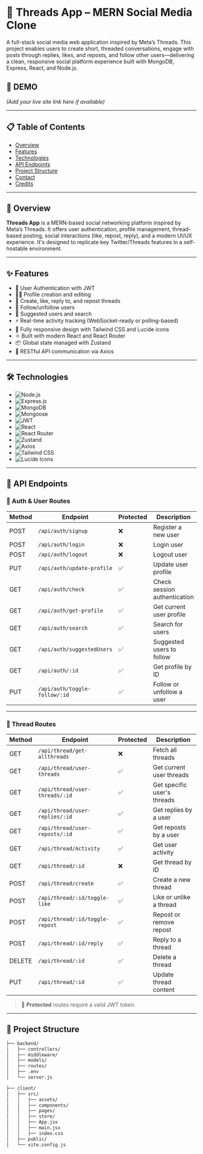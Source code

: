 # 🧵 Threads App – MERN Social Media Clone

A full-stack social media web application inspired by Meta’s Threads. This project enables users to create short, threaded conversations, engage with posts through replies, likes, and reposts, and follow other users—delivering a clean, responsive social platform experience built with MongoDB, Express, React, and Node.js.

## 🔗 DEMO
*(Add your live site link here if available)*

---

## 📋 Table of Contents

- [Overview](#-overview)  
- [Features](#-features)  
- [Technologies](#-technologies)  
- [API Endpoints](#-api-endpoints)  
- [Project Structure](#-project-structure)  
- [Contact](#-contact)  
- [Credits](#-credits)

---

## 📖 Overview

**Threads App** is a MERN-based social networking platform inspired by Meta’s Threads. It offers user authentication, profile management, thread-based posting, social interactions (like, repost, reply), and a modern UI/UX experience. It's designed to replicate key Twitter/Threads features in a self-hostable environment.

---

## ✨ Features

- 🔐 User Authentication with JWT  
- 🧑‍💼 Profile creation and editing  
- 🧵 Create, like, reply to, and repost threads  
- 🔁 Follow/unfollow users  
- 🧭 Suggested users and search  
- ⚡ Real-time activity tracking (WebSocket-ready or polling-based)  
- 🎨 Fully responsive design with Tailwind CSS and Lucide icons  
- ⚛ Built with modern React and React Router  
- 📦 Global state managed with Zustand  
- 🔄 RESTful API communication via Axios

---

## 🛠 Technologies

- ![Node.js](https://img.shields.io/badge/Node.js-339933?style=for-the-badge&logo=node.js)
- ![Express.js](https://img.shields.io/badge/Express.js-000000?style=for-the-badge&logo=express)
- ![MongoDB](https://img.shields.io/badge/MongoDB-4EA94B?style=for-the-badge&logo=mongodb)
- ![Mongoose](https://img.shields.io/badge/Mongoose-880000?style=for-the-badge&logo=mongoose)
- ![JWT](https://img.shields.io/badge/JWT-000000?style=for-the-badge&logo=jsonwebtokens)
- ![React](https://img.shields.io/badge/React-20232A?style=for-the-badge&logo=react)
- ![React Router](https://img.shields.io/badge/React_Router-v7-CA4245?style=for-the-badge&logo=react-router)
- ![Zustand](https://img.shields.io/badge/Zustand-252525?style=for-the-badge&logo=zod)
- ![Axios](https://img.shields.io/badge/Axios-5A29E4?style=for-the-badge&logo=axios)
- ![Tailwind CSS](https://img.shields.io/badge/Tailwind_CSS-38B2AC?style=for-the-badge&logo=tailwind-css)
- ![Lucide Icons](https://img.shields.io/badge/Lucide--React-000000?style=for-the-badge&logo=lucide)

---

## 📘 API Endpoints

### 🔐 Auth & User Routes

| Method | Endpoint                        | Protected | Description                         |
|--------|----------------------------------|-----------|-------------------------------------|
| POST   | `/api/auth/signup`              | ❌        | Register a new user                 |
| POST   | `/api/auth/login`               | ❌        | Login user                          |
| POST   | `/api/auth/logout`              | ❌        | Logout user                         |
| PUT    | `/api/auth/update-profile`      | ✅        | Update user profile                 |
| GET    | `/api/auth/check`               | ✅        | Check session authentication        |
| GET    | `/api/auth/get-profile`         | ✅        | Get current user profile            |
| GET    | `/api/auth/search`              | ✅        | Search for users                    |
| GET    | `/api/auth/suggestedUsers`      | ✅        | Suggested users to follow           |
| GET    | `/api/auth/:id`                 | ✅        | Get profile by ID                   |
| PUT    | `/api/auth/toggle-follow/:id`   | ✅        | Follow or unfollow a user           |

---

### 🧵 Thread Routes

| Method | Endpoint                              | Protected | Description                         |
|--------|----------------------------------------|-----------|-------------------------------------|
| GET    | `/api/thread/get-allthreads`          | ❌        | Fetch all threads                   |
| GET    | `/api/thread/user-threads`            | ✅        | Get current user threads            |
| GET    | `/api/thread/user-threads/:id`        | ✅        | Get specific user's threads         |
| GET    | `/api/thread/user-replies/:id`        | ✅        | Get replies by a user               |
| GET    | `/api/thread/user-reposts/:id`        | ✅        | Get reposts by a user               |
| GET    | `/api/thread/Activity`                | ✅        | Get user activity                   |
| GET    | `/api/thread/:id`                     | ❌        | Get thread by ID                    |
| POST   | `/api/thread/create`                  | ✅        | Create a new thread                 |
| POST   | `/api/thread/:id/toggle-like`         | ✅        | Like or unlike a thread             |
| POST   | `/api/thread/:id/toggle-repost`       | ✅        | Repost or remove repost             |
| POST   | `/api/thread/:id/reply`               | ✅        | Reply to a thread                   |
| DELETE | `/api/thread/:id`                     | ✅        | Delete a thread                     |
| PUT    | `/api/thread/:id`                     | ✅        | Update thread content               |

> 🔐 **Protected** routes require a valid JWT token.

---

## 🧭 Project Structure

```bash
├── backend/
│   ├── controllers/
│   ├── middleware/
│   ├── models/
│   ├── routes/
│   ├── .env
│   └── server.js

├── client/
│   ├── src/
│   │   ├── assets/
│   │   ├── components/
│   │   ├── pages/
│   │   ├── store/
│   │   ├── App.jsx
│   │   ├── main.jsx
│   │   ├── index.css
│   ├── public/
│   └── vite.config.js

